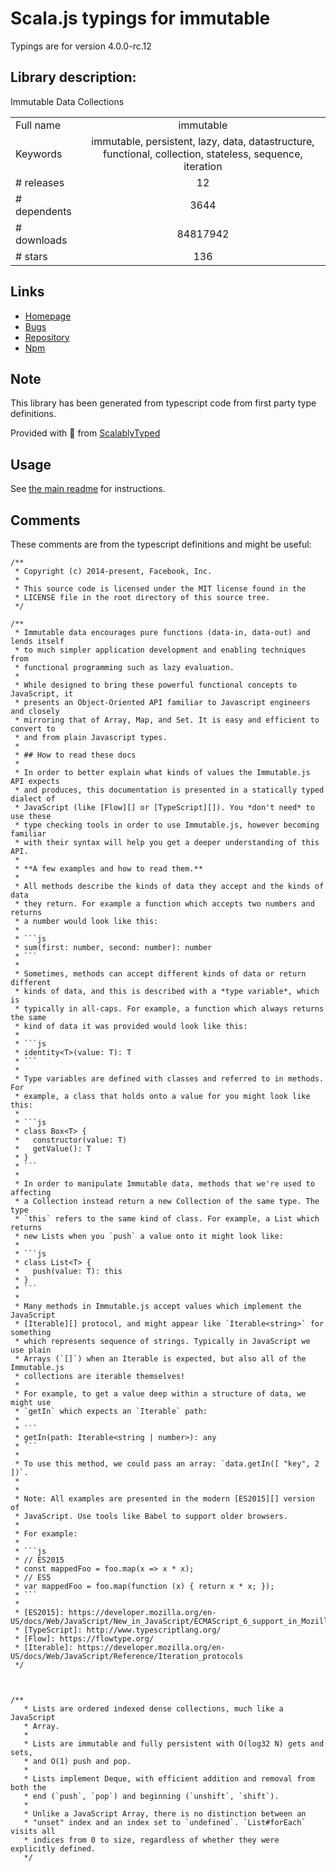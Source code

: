 
# Scala.js typings for immutable

Typings are for version 4.0.0-rc.12

## Library description:
Immutable Data Collections

|                    |                 |
| ------------------ | :-------------: |
| Full name          | immutable |
| Keywords           | immutable, persistent, lazy, data, datastructure, functional, collection, stateless, sequence, iteration |
| # releases         | 12 |
| # dependents       | 3644 |
| # downloads        | 84817942 |
| # stars            | 136 |

## Links
- [Homepage](https://github.com/facebook/immutable-js#readme)
- [Bugs](https://github.com/facebook/immutable-js/issues)
- [Repository](https://github.com/facebook/immutable-js)
- [Npm](https://www.npmjs.com/package/immutable)
    


## Note
This library has been generated from typescript code from first party type definitions.

Provided with :purple_heart: from [ScalablyTyped](https://github.com/oyvindberg/ScalablyTyped)

## Usage
See [the main readme](../../readme.md) for instructions.

## Comments

These comments are from the typescript definitions and might be useful:
```
/**
 * Copyright (c) 2014-present, Facebook, Inc.
 *
 * This source code is licensed under the MIT license found in the
 * LICENSE file in the root directory of this source tree.
 */

/**
 * Immutable data encourages pure functions (data-in, data-out) and lends itself
 * to much simpler application development and enabling techniques from
 * functional programming such as lazy evaluation.
 *
 * While designed to bring these powerful functional concepts to JavaScript, it
 * presents an Object-Oriented API familiar to Javascript engineers and closely
 * mirroring that of Array, Map, and Set. It is easy and efficient to convert to
 * and from plain Javascript types.
 *
 * ## How to read these docs
 *
 * In order to better explain what kinds of values the Immutable.js API expects
 * and produces, this documentation is presented in a statically typed dialect of
 * JavaScript (like [Flow][] or [TypeScript][]). You *don't need* to use these
 * type checking tools in order to use Immutable.js, however becoming familiar
 * with their syntax will help you get a deeper understanding of this API.
 *
 * **A few examples and how to read them.**
 *
 * All methods describe the kinds of data they accept and the kinds of data
 * they return. For example a function which accepts two numbers and returns
 * a number would look like this:
 *
 * ```js
 * sum(first: number, second: number): number
 * ```
 *
 * Sometimes, methods can accept different kinds of data or return different
 * kinds of data, and this is described with a *type variable*, which is
 * typically in all-caps. For example, a function which always returns the same
 * kind of data it was provided would look like this:
 *
 * ```js
 * identity<T>(value: T): T
 * ```
 *
 * Type variables are defined with classes and referred to in methods. For
 * example, a class that holds onto a value for you might look like this:
 *
 * ```js
 * class Box<T> {
 *   constructor(value: T)
 *   getValue(): T
 * }
 * ```
 *
 * In order to manipulate Immutable data, methods that we're used to affecting
 * a Collection instead return a new Collection of the same type. The type
 * `this` refers to the same kind of class. For example, a List which returns
 * new Lists when you `push` a value onto it might look like:
 *
 * ```js
 * class List<T> {
 *   push(value: T): this
 * }
 * ```
 *
 * Many methods in Immutable.js accept values which implement the JavaScript
 * [Iterable][] protocol, and might appear like `Iterable<string>` for something
 * which represents sequence of strings. Typically in JavaScript we use plain
 * Arrays (`[]`) when an Iterable is expected, but also all of the Immutable.js
 * collections are iterable themselves!
 *
 * For example, to get a value deep within a structure of data, we might use
 * `getIn` which expects an `Iterable` path:
 *
 * ```
 * getIn(path: Iterable<string | number>): any
 * ```
 *
 * To use this method, we could pass an array: `data.getIn([ "key", 2 ])`.
 *
 *
 * Note: All examples are presented in the modern [ES2015][] version of
 * JavaScript. Use tools like Babel to support older browsers.
 *
 * For example:
 *
 * ```js
 * // ES2015
 * const mappedFoo = foo.map(x => x * x);
 * // ES5
 * var mappedFoo = foo.map(function (x) { return x * x; });
 * ```
 *
 * [ES2015]: https://developer.mozilla.org/en-US/docs/Web/JavaScript/New_in_JavaScript/ECMAScript_6_support_in_Mozilla
 * [TypeScript]: http://www.typescriptlang.org/
 * [Flow]: https://flowtype.org/
 * [Iterable]: https://developer.mozilla.org/en-US/docs/Web/JavaScript/Reference/Iteration_protocols
 */



/**
   * Lists are ordered indexed dense collections, much like a JavaScript
   * Array.
   *
   * Lists are immutable and fully persistent with O(log32 N) gets and sets,
   * and O(1) push and pop.
   *
   * Lists implement Deque, with efficient addition and removal from both the
   * end (`push`, `pop`) and beginning (`unshift`, `shift`).
   *
   * Unlike a JavaScript Array, there is no distinction between an
   * "unset" index and an index set to `undefined`. `List#forEach` visits all
   * indices from 0 to size, regardless of whether they were explicitly defined.
   */

```

